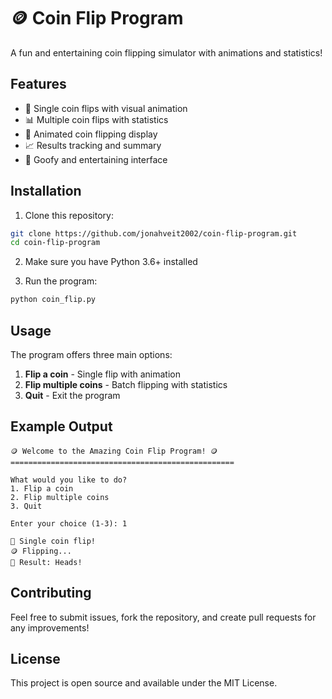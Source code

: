 # 🪙 Coin Flip Program

A fun and entertaining coin flipping simulator with animations and statistics!

## Features

- 🎯 Single coin flips with visual animation
- 📊 Multiple coin flips with statistics
- 🎨 Animated coin flipping display
- 📈 Results tracking and summary
- 🎪 Goofy and entertaining interface

## Installation

1. Clone this repository:
```bash
git clone https://github.com/jonahveit2002/coin-flip-program.git
cd coin-flip-program
```

2. Make sure you have Python 3.6+ installed

3. Run the program:
```bash
python coin_flip.py
```

## Usage

The program offers three main options:

1. **Flip a coin** - Single flip with animation
2. **Flip multiple coins** - Batch flipping with statistics
3. **Quit** - Exit the program

## Example Output

```
🪙 Welcome to the Amazing Coin Flip Program! 🪙
==================================================

What would you like to do?
1. Flip a coin
2. Flip multiple coins
3. Quit

Enter your choice (1-3): 1

🎯 Single coin flip!
🪙 Flipping...
🎉 Result: Heads!
```

## Contributing

Feel free to submit issues, fork the repository, and create pull requests for any improvements!

## License

This project is open source and available under the MIT License.